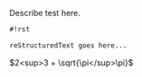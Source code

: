 
Describe test here. 


```rst
#!rst

reStructuredText goes here...

```
$2<sup>3 + \sqrt{\pi</sup>\pi}$ 
